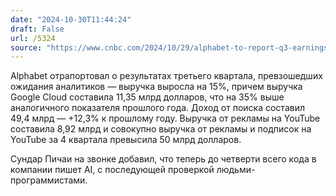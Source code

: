 ```yaml
---
date: "2024-10-30T11:44:24"
draft: False
url: /5324
source: "https://www.cnbc.com/2024/10/29/alphabet-to-report-q3-earnings-after-the-bell.html"
---
```


Alphabet отрапортовал о результатах третьего квартала, превзошедших ожидания аналитиков — выручка выросла на 15%, причем выручка Google Cloud составила 11,35 млрд долларов, что на 35% выше аналогичного показателя прошлого года. Доход от поиска составил 49,4 млрд — +12,3% к прошлому году. Выручка от рекламы на YouTube составила 8,92 млрд и совокупно выручка от рекламы и подписок на YouTube за 4 квартала превысила 50 млрд долларов.

Сундар Пичаи на звонке добавил, что теперь до четверти всего кода в компании пишет AI, с последующей проверкой людьми-программистами.
